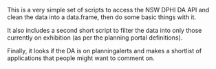 This is a very simple set of scripts to access the NSW DPHI DA API and clean the data into a data.frame, then do some basic things with it. 

It also includes a second short script to filter the data into only those currently on exhibition (as per the planning portal definitions). 

Finally, it looks if the DA is on planningalerts and makes a shortlist of applications that people might want to comment on. 
